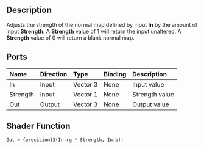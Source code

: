 ## Description

Adjusts the strength of the normal map defined by input **In** by the amount of input **Strength**. A **Strength** value of 1 will return the input unaltered. A **Strength** value of 0 will return a blank normal map.

## Ports

| Name        | Direction           | Type  | Binding | Description |
|:------------ |:-------------|:-----|:---|:---|
| In      | Input | Vector 3 | None | Input value |
| Strength      | Input | Vector 1 | None | Strength value |
| Out | Output      |    Vector 3 | None | Output value |

## Shader Function

```
Out = {precision}3(In.rg * Strength, In.b);
```